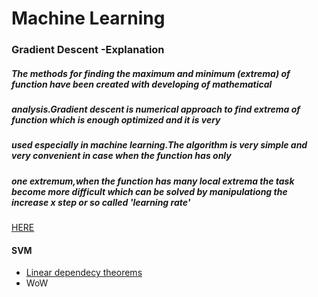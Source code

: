 # Machine Learning

### Gradient Descent -Explanation 
##### The methods for finding the maximum and minimum (extrema) of function have been created with developing of mathematical
##### analysis.Gradient descent is numerical approach to find extrema of function which is enough optimized and it is very 
##### used especially in machine learning.The algorithm is very simple and very convenient in case when the function has only
##### one extremum,when the function has many local extrema the task become more difficult which can be solved by manipulationg the increase x step or so called 'learning rate'


<a href='https://github.com/Daodavid93/Machine-Learning-first-steps/blob/master/Regresion%20Model/gradient%20descent.ipynb'> HERE<a>

  
  
#### SVM  
- <a href='https://nbviewer.jupyter.org/github/Daodavid93/Machine-Learning/blob/Develop/Clasification/SVN/Lear%20dependecy.Deffs%20and%20Theorems.ipynb'> Linear dependecy theorems<a>
- WoW
